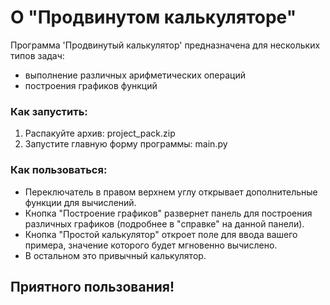 # О "Продвинутом калькуляторе"

Программа 'Продвинутый калькулятор' предназначена для нескольких типов задач:
* выполнение различных арифметических операций
* построения графиков функций

### Как запустить:
1. Распакуйте архив: project_pack.zip
2. Запустите главную форму программы: main.py

### Как пользоваться:
* Переключатель в правом верхнем углу открывает дополнительные функции для вычислений.
* Кнопка "Построение графиков" развернет панель для построения различных графиков 
(подробнее в "справке" на данной панели).
* Кнопка "Простой калькулятор" откроет поле для ввода вашего примера, значение
которого будет мгновенно вычислено.
* В остальном это привычный калькулятор.

## Приятного пользования!
